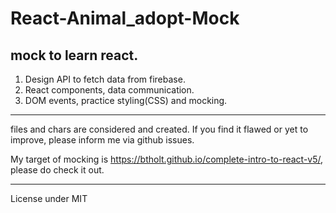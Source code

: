 # React-Animal_adopt-Mock

## mock to learn react.

1. Design API to fetch data from firebase.
2. React components, data communication.
3. DOM events, practice styling(CSS) and mocking.

---

files and chars are considered and created. If you find it flawed or yet to improve, please inform me via github issues. 

My target of mocking is https://btholt.github.io/complete-intro-to-react-v5/, please do check it out.

---

License under MIT
